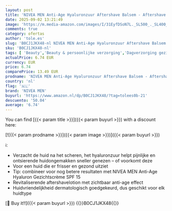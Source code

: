 ```yaml
---
layout: post
title: 'NIVEA MEN Anti-Age Hyaluronzuur Aftershave Balsem - Aftershave Balm met Hydraterende werking - Gezichtsverzorging -100 ml'
date: 2025-09-02 13:21:49
image: 'https://m.media-amazon.com/images/I/31EyfDSoN7L._SL500_._SL400_.jpg'
comments: true
category: ofertas
author: 'tole.es'
slug: 'B0CJ1JKX48-nl NIVEA MEN Anti-Age Hyaluronzuur Aftershave Balsem -...'
sku: 'B0CJ1JKX48-nl'
tags: [ 'Beauty','Beauty & persoonlijke verzorging','Dagverzorging gezicht','Gezichtsverzorgingsproducten','Huidverzorging','Vochtinbrengende middelen voor gezicht','nivea men','🇳🇱', ]
actualPrice: 6.74 EUR
currency: EUR
price: 6.74
comparePrice: 13.49 EUR
prodname: 'NIVEA MEN Anti-Age Hyaluronzuur Aftershave Balsem - Aftershave Balm met Hydraterende werking - Gezichtsverzorging -100 ml'
country: 'nl'
flag: '🇳🇱'
brand: 'NIVEA MEN'
buyurl: 'https://www.amazon.nl/dp/B0CJ1JKX48/?tag=tolees0b-21'
descuento: '50.04'
average: '6.74'
---
```


You can find [{{< param title >}}]({{< param buyurl >}}) with a discount here:

[![{{< param prodname >}}]({{< param image >}})]({{< param buyurl >}})

ℹ️:

- Verzacht de huid na het scheren, het hyaluronzuur helpt pijnlijke en ontsierende huidongemakken sneller genezen – of voorkomt deze
- Voor een huid die er frisser en gezond uitziet
- Tip: combineer voor nog betere resultaten met NIVEA MEN Anti-Age Hyaluron Gezichtscrème SPF 15
- Revitaliserende aftershavelotion met zichtbaar anti-age effect
- Huidvriendelijkheid dermatologisch goedgekeurd, dus geschikt voor elk huidtype

[🛒 Buy it!!]({{< param buyurl >}})
{{<world>}}B0CJ1JKX48{{</world>}}
